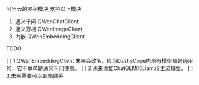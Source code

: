 阿里云的灵积模块
支持以下模块

1. 通义千问 QWenChatClient
2. 通义万相 QWenImageClient
3. 内嵌 QWenEmbeddingClient


TODO

 [ ] 1.QWenEmbeddingClient 未来会改名，应为DashsCope内所有模型都是通用的，它不单单是通义千问使用。
 [ ] 2 未来添加ChatGLM和Llama2主流模型。
 [ ] 3.未来需要可以邮箱联系